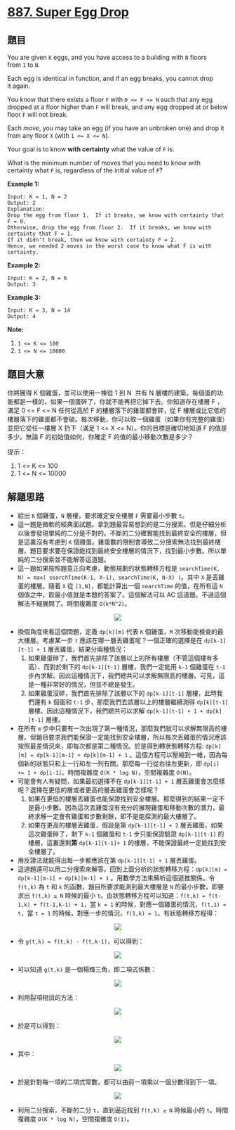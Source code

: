 # [887. Super Egg Drop](https://leetcode.com/problems/super-egg-drop/)


## 題目

You are given `K` eggs, and you have access to a building with `N` floors from `1` to `N`.

Each egg is identical in function, and if an egg breaks, you cannot drop it again.

You know that there exists a floor `F` with `0 <= F <= N` such that any egg dropped at a floor higher than `F` will break, and any egg dropped at or below floor `F` will not break.

Each *move*, you may take an egg (if you have an unbroken one) and drop it from any floor `X` (with `1 <= X <= N`).

Your goal is to know **with certainty** what the value of `F` is.

What is the minimum number of moves that you need to know with certainty what `F` is, regardless of the initial value of `F`?

**Example 1:**

    Input: K = 1, N = 2
    Output: 2
    Explanation: 
    Drop the egg from floor 1.  If it breaks, we know with certainty that F = 0.
    Otherwise, drop the egg from floor 2.  If it breaks, we know with certainty that F = 1.
    If it didn't break, then we know with certainty F = 2.
    Hence, we needed 2 moves in the worst case to know what F is with certainty.

**Example 2:**

    Input: K = 2, N = 6
    Output: 3

**Example 3:**

    Input: K = 3, N = 14
    Output: 4

**Note:**

1. `1 <= K <= 100`
2. `1 <= N <= 10000`


## 題目大意

你將獲得 K 個雞蛋，並可以使用一棟從 1 到 N  共有 N 層樓的建築。每個蛋的功能都是一樣的，如果一個蛋碎了，你就不能再把它掉下去。你知道存在樓層 F ，滿足 0 <= F <= N 任何從高於 F 的樓層落下的雞蛋都會碎，從 F 樓層或比它低的樓層落下的雞蛋都不會破。每次移動，你可以取一個雞蛋（如果你有完整的雞蛋）並把它從任一樓層 X 扔下（滿足 1 <= X <= N）。你的目標是確切地知道 F 的值是多少。無論 F 的初始值如何，你確定 F 的值的最小移動次數是多少？


提示：

1. 1 <= K <= 100
2. 1 <= N <= 10000


## 解題思路

- 給出 `K` 個雞蛋，`N` 層樓，要求確定安全樓層 `F` 需要最小步數 `t`。
- 這一題是微軟的經典面試題。拿到題最容易想到的是二分搜索。但是仔細分析以後會發現單純的二分是不對的。不斷的二分確實能找到最終安全的樓層，但是這裏沒有考慮到 `K` 個雞蛋。雞蛋數的限制會導致二分搜索無法找到最終樓層。題目要求要在保證能找到最終安全樓層的情況下，找到最小步數。所以單純的二分搜索並不能解答這道題。
- 這一題如果按照題意正向考慮，動態規劃的狀態轉移方程是 `searchTime(K, N) = max( searchTime(K-1, X-1), searchTime(K, N-X) )`。其中 `X` 是丟雞蛋的樓層。隨着 `X` 從 `[1,N]`，都能計算出一個 `searchTime` 的值，在所有這 `N` 個值之中，取最小值就是本題的答案了。這個解法可以 AC 這道題。不過這個解法不細展開了。時間複雜度 `O(k*N^2)`。    
<p align='center'>
<img src='https://img.halfrost.com/Leetcode/leetcode_887_8.png'>
</p>

- 換個角度來看這個問題，定義 `dp[k][m]` 代表 `K` 個雞蛋，`M` 次移動能檢查的最大樓層。考慮某一步 `t` 應該在哪一層丟雞蛋呢？一個正確的選擇是在 `dp[k-1][t-1] + 1` 層丟雞蛋，結果分兩種情況：
    1. 如果雞蛋碎了，我們首先排除了該層以上的所有樓層（不管這個樓有多高），而對於剩下的 `dp[k-1][t-1]` 層樓，我們一定能用 `k-1` 個雞蛋在 `t-1` 步內求解。因此這種情況下，我們總共可以求解無限高的樓層。可見，這是一種非常好的情況，但並不總是發生。
    2. 如果雞蛋沒碎，我們首先排除了該層以下的 `dp[k-1][t-1]` 層樓，此時我們還有 `k` 個蛋和 `t-1` 步，那麼我們去該層以上的樓層繼續測得 `dp[k][t-1]` 層樓。因此這種情況下，我們總共可以求解 `dp[k-1][t-1] + 1 + dp[k][t-1]` 層樓。
- 在所有 `m` 步中只要有一次出現了第一種情況，那麼我們就可以求解無限高的樓層。但題目要求我們能保證一定能找到安全樓層，所以每次丟雞蛋的情況應該按照最差情況來，即每次都是第二種情況。於是得到轉狀態轉移方程: `dp[k][m] = dp[k-1][m-1] + dp[k][m-1] + 1` 。這個方程可以壓縮到一維，因為每個新的狀態只和上一行和左一列有關。那麼每一行從右往左更新，即 `dp[i] += 1 + dp[i-1]`。時間複雜度 `O(K * log N)`，空間複雜度 `O(N)`。
- 可能會有人有疑問，如果最初選擇不在 `dp[k-1][t-1] + 1` 層丟雞蛋會怎麼樣呢？選擇在更低的層或者更高的層丟雞蛋會怎樣呢？
    1. 如果在更低的樓層丟雞蛋也能保證找到安全樓層。那麼得到的結果一定不是最小步數。因為這次丟雞蛋沒有充分的展現雞蛋和移動次數的潛力，最終求解一定會有雞蛋和步數剩餘，即不是能探測的最大樓層了。
    2. 如果在更高的樓層丟雞蛋，假設是第 `dp[k-1][t-1] + 2` 層丟雞蛋，如果這次雞蛋碎了，剩下 `k-1` 個雞蛋和 `t-1` 步只能保證驗證 `dp[k-1][t-1]` 的樓層，這裏還剩**第** `dp[k-1][t-1]+ 1` 的樓層，不能保證最終一定能找到安全樓層了。
- 用反證法就能得出每一步都應該在第 `dp[k-1][t-1] + 1` 層丟雞蛋。
- 這道題還可以用二分搜索來解答。回到上面分析的狀態轉移方程：`dp[k][m] = dp[k-1][m-1] + dp[k][m-1] + 1` 。用數學方法來解析這個遞推關係。令 `f(t,k)` 為 `t` 和 `k` 的函數，題目所要求能測到最大樓層是 `N` 的最小步數，即要求出 `f(t,k) ≥ N` 時候的最小 `t`。由狀態轉移方程可以知道：`f(t,k) = f(t-1,k) + f(t-1,k-1) + 1`，當 `k = 1` 的時候，對應一個雞蛋的情況，`f(t,1) = t`，當 `t = 1` 的時候，對應一步的情況，`f(1,k) = 1`。有狀態轉移方程得：    
<p align='center'>
<img src='https://img.halfrost.com/Leetcode/leetcode_887_1.png'>
</p>

- 令 `g(t,k) = f(t,k) - f(t,k-1)`，可以得到：  

<p align='center'>
<img src='https://img.halfrost.com/Leetcode/leetcode_887_2.png'>
</p>  

- 可以知道 `g(t,k)` 是一個楊輝三角，即二項式係數： 
 
<p align='center'>
<img src='https://img.halfrost.com/Leetcode/leetcode_887_3.png'>
</p>  

- 利用裂項相消的方法：  
<p align='center'>
<img src='https://img.halfrost.com/Leetcode/leetcode_887_4.png'>
</p>  

- 於是可以得到：    
<p align='center'>
<img src='https://img.halfrost.com/Leetcode/leetcode_887_5.png'>
</p>

- 其中：    
<p align='center'>
<img src='https://img.halfrost.com/Leetcode/leetcode_887_6.png'>
</p>

- 於是針對每一項的二項式常數，都可以由前一項乘以一個分數得到下一項。  
<p align='center'>
<img src='https://img.halfrost.com/Leetcode/leetcode_887_7.png'>
</p>

- 利用二分搜索，不斷的二分 `t`，直到逼近找到 `f(t,k) ≥ N` 時候最小的 `t`。時間複雜度 `O(K * log N)`，空間複雜度 `O(1)`。

